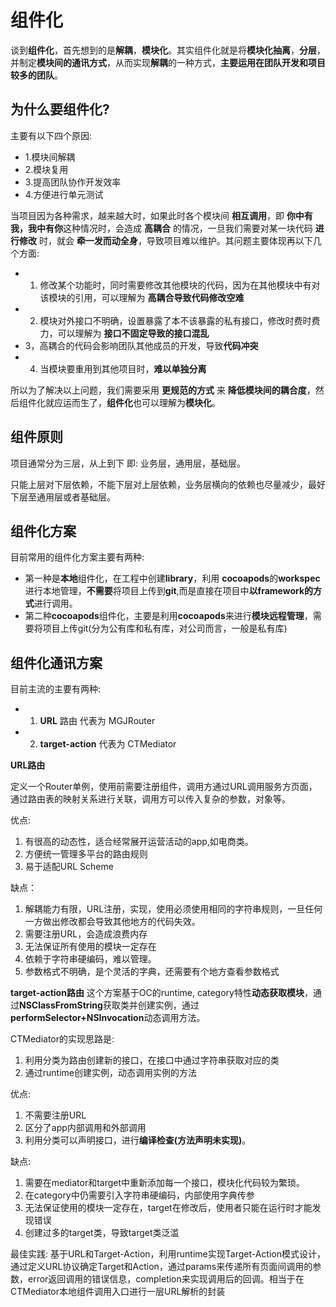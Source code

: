 # 组件化
谈到**组件化**，首先想到的是**解耦**，**模块化**。其实组件化就是将**模块化抽离**，**分层**，并制定**模块间的通讯方式**，从而实现**解耦**的一种方式，**主要运用在团队开发和项目较多的团队**。

## 为什么要组件化?
主要有以下四个原因:			

* 1.模块间解耦
* 2.模块复用
* 3.提高团队协作开发效率
* 4.方便进行单元测试

当项目因为各种需求，越来越大时，如果此时各个模块间 **相互调用**，即 **你中有我，我中有你**这种情况时，会造成 **高耦合** 的情况，一旦我们需要对某一块代码 **进行修改** 时，就会 **牵一发而动全身**，导致项目难以维护。其问题主要体现再以下几个方面:

* 1. 修改某个功能时，同时需要修改其他模块的代码，因为在其他模块中有对该模块的引用，可以理解为 **高耦合导致代码修改空难**
* 2. 模块对外接口不明确，设置暴露了本不该暴露的私有接口，修改时费时费力，可以理解为 **接口不固定导致的接口混乱**
* 3，高耦合的代码会影响团队其他成员的开发，导致**代码冲突**
* 4. 当模块要重用到其他项目时，**难以单独分离**

所以为了解决以上问题，我们需要采用 **更规范的方式** 来 **降低模块间的耦合度**，然后组件化就应运而生了，**组件化**也可以理解为**模块化**。
## 组件原则
项目通常分为三层，从上到下 即: 业务层，通用层，基础层。

只能上层对下层依赖，不能下层对上层依赖，业务层横向的依赖也尽量减少，最好下层至通用层或者基础层。
## 组件化方案
目前常用的组件化方案主要有两种:

* 第一种是**本地**组件化，在工程中创建**library**，利用 **cocoapods**的**workspec**进行本地管理，**不需要**将项目上传到**git**,而是直接在项目中**以framework的方式**进行调用。
* 第二种**cocoapods**组件化，主要是利用**cocoapods**来进行**模块远程管理**，需要将项目上传git(分为公有库和私有库，对公司而言，一般是私有库)

## 组件化通讯方案
目前主流的主要有两种:

* 1. **URL** 路由 代表为 MGJRouter
* 2. **target-action** 代表为 CTMediator

**URL路由**

定义一个Router单例，使用前需要注册组件，调用方通过URL调用服务方页面，通过路由表的映射关系进行关联，调用方可以传入复杂的参数，对象等。

优点:		

1. 有很高的动态性，适合经常展开运营活动的app,如电商类。
2. 方便统一管理多平台的路由规则
3. 易于适配URL Scheme

缺点：

1. 解耦能力有限，URL注册，实现，使用必须使用相同的字符串规则，一旦任何一方做出修改都会导致其他地方的代码失效。
2. 需要注册URL，会造成浪费内存
3. 无法保证所有使用的模块一定存在
4. 依赖于字符串硬编码，难以管理。
5. 参数格式不明确，是个灵活的字典，还需要有个地方查看参数格式

**target-action路由**
这个方案基于OC的runtime, category特性**动态获取模块**，通过**NSClassFromString**获取类并创建实例，通过**performSelector+NSInvocation**动态调用方法。

CTMediator的实现思路是:

1. 利用分类为路由创建新的接口，在接口中通过字符串获取对应的类
2. 通过runtime创建实例，动态调用实例的方法

优点:
1. 不需要注册URL
2. 区分了app内部调用和外部调用
3. 利用分类可以声明接口，进行**编译检查(方法声明未实现)**。

缺点:

1. 需要在mediator和target中重新添加每一个接口，模块化代码较为繁琐。
2. 在category中仍需要引入字符串硬编码，内部使用字典传参
3. 无法保证使用的模块一定存在，target在修改后，使用者只能在运行时才能发现错误
4. 创建过多的target类，导致target类泛滥
 
最佳实践: 基于URL和Target-Action，利用runtime实现Target-Action模式设计，通过定义URL协议确定Target和Action，通过params来传递所有页面间调用的参数，error返回调用的错误信息，completion来实现调用后的回调。相当于在CTMediator本地组件调用入口进行一层URL解析的封装
